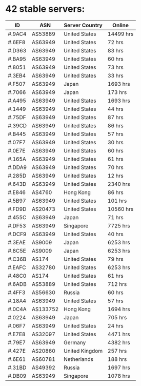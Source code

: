 # 42 stable servers:

| ID | ASN | Server Country | Online |
| ------ | ------ | ------ | ------ |
| #.9AC4 | AS53889 | United States | 14499 hrs |
| #.6EF8 | AS63949 | United States | 72 hrs |
| #.D363 | AS63949 | United States | 83 hrs |
| #.BA95 | AS63949 | United States | 60 hrs |
| #.8051 | AS63949 | United States | 73 hrs |
| #.3EB4 | AS63949 | United States | 33 hrs |
| #.F507 | AS63949 | Japan | 1693 hrs |
| #.7066 | AS63949 | Japan | 173 hrs |
| #.A495 | AS63949 | United States | 1693 hrs |
| #.1449 | AS63949 | United States | 44 hrs |
| #.75DF | AS63949 | United States | 87 hrs |
| #.39CD | AS63949 | United States | 86 hrs |
| #.B445 | AS63949 | United States | 57 hrs |
| #.07F7 | AS63949 | United States | 30 hrs |
| #.0E7E | AS63949 | United States | 60 hrs |
| #.165A | AS63949 | United States | 61 hrs |
| #.DDA9 | AS63949 | United States | 70 hrs |
| #.285D | AS63949 | United States | 12 hrs |
| #.643D | AS63949 | United States | 2340 hrs |
| #.E846 | AS4760 | Hong Kong | 86 hrs |
| #.5B97 | AS63949 | United States | 101 hrs |
| #.FD9D | AS20473 | United States | 10560 hrs |
| #.455C | AS63949 | Japan | 71 hrs |
| #.DF53 | AS63949 | Singapore | 7725 hrs |
| #.DCF9 | AS63949 | United States | 40 hrs |
| #.3EAE | AS9009 | Japan | 6253 hrs |
| #.8C5E | AS9009 | Japan | 6253 hrs |
| #.C36B | AS174 | United States | 79 hrs |
| #.EAFC | AS32780 | United States | 6253 hrs |
| #.48C0 | AS174 | United States | 61 hrs |
| #.6ADB | AS53889 | United States | 712 hrs |
| #.4FF3 | AS56630 | Russia | 60 hrs |
| #.18A4 | AS63949 | United States | 57 hrs |
| #.0C4A | AS133752 | Hong Kong | 1694 hrs |
| #.0224 | AS63949 | Japan | 705 hrs |
| #.06F7 | AS63949 | United States | 24 hrs |
| #.E7E8 | AS32097 | United States | 4471 hrs |
| #.79E7 | AS63949 | Germany | 4382 hrs |
| #.427E | AS20860 | United Kingdom | 257 hrs |
| #.6E61 | AS60781 | Netherlands | 188 hrs |
| #.31BD | AS49392 | Russia | 1697 hrs |
| #.DB09 | AS63949 | Singapore | 1078 hrs |

